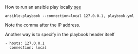 
How to run an ansible play locally [see](https://gist.github.com/alces/caa3e7e5f46f9595f715f0f55eef65c1)

    ansible-playbook --connection=local 127.0.0.1, playbook.yml

Note the comma after the IP address.

Another way is to specify in the playbook header itself

    - hosts: 127.0.0.1
      connection: local
